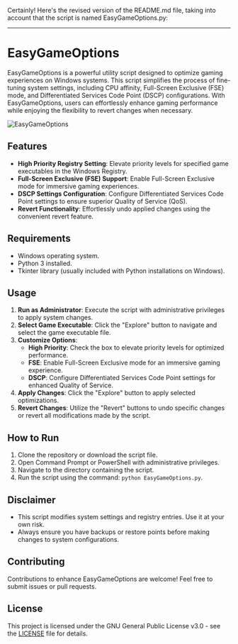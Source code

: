 Certainly! Here's the revised version of the README.md file, taking into account that the script is named EasyGameOptions.py:

---

# EasyGameOptions

EasyGameOptions is a powerful utility script designed to optimize gaming experiences on Windows systems. This script simplifies the process of fine-tuning system settings, including CPU affinity, Full-Screen Exclusive (FSE) mode, and Differentiated Services Code Point (DSCP) configurations. With EasyGameOptions, users can effortlessly enhance gaming performance while enjoying the flexibility to revert changes when necessary.

![EasyGameOptions](https://github.com/eskezje/EasyGameOptions/assets/114604325/d7cb196f-171a-46c1-952b-2e0fe2f661ba)

## Features

- **High Priority Registry Setting**: Elevate priority levels for specified game executables in the Windows Registry.
- **Full-Screen Exclusive (FSE) Support**: Enable Full-Screen Exclusive mode for immersive gaming experiences.
- **DSCP Settings Configuration**: Configure Differentiated Services Code Point settings to ensure superior Quality of Service (QoS).
- **Revert Functionality**: Effortlessly undo applied changes using the convenient revert feature.

## Requirements

- Windows operating system.
- Python 3 installed.
- Tkinter library (usually included with Python installations on Windows).

## Usage

1. **Run as Administrator**: Execute the script with administrative privileges to apply system changes.
2. **Select Game Executable**: Click the "Explore" button to navigate and select the game executable file.
3. **Customize Options**:
   - **High Priority**: Check the box to elevate priority levels for optimized performance.
   - **FSE**: Enable Full-Screen Exclusive mode for an immersive gaming experience.
   - **DSCP**: Configure Differentiated Services Code Point settings for enhanced Quality of Service.
4. **Apply Changes**: Click the "Explore" button to apply selected optimizations.
5. **Revert Changes**: Utilize the "Revert" buttons to undo specific changes or revert all modifications made by the script.

## How to Run

1. Clone the repository or download the script file.
2. Open Command Prompt or PowerShell with administrative privileges.
3. Navigate to the directory containing the script.
4. Run the script using the command: `python EasyGameOptions.py`.

## Disclaimer

- This script modifies system settings and registry entries. Use it at your own risk.
- Always ensure you have backups or restore points before making changes to system configurations.

## Contributing

Contributions to enhance EasyGameOptions are welcome! Feel free to submit issues or pull requests.

## License

This project is licensed under the GNU General Public License v3.0 - see the [LICENSE](LICENSE) file for details.
